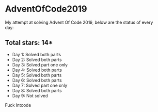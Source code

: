 # AdventOfCode2019
My attempt at solving Advent Of Code 2019, below are the status of every day:

## Total stars: 14*

+ Day 1: Solved both parts
+ Day 2: Solved both parts
+ Day 3: Solved part one only
+ Day 4: Solved both parts
+ Day 5: Solved both parts
+ Day 6: Solved both parts
+ Day 7: Solved part one only
+ Day 8: Solved both parts
+ Day 9: Not solved


Fuck Intcode
